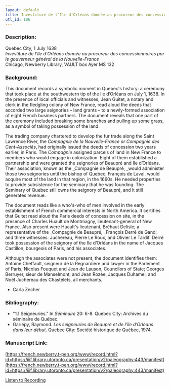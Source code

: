 ```yaml
---
layout: default
title: Investiture de l’Ile d’Orléans donnée au procureur des concessionnaires par le gouverneur général de la Nouvelle-France
utl_id: 106
---
```


### Description:

Quebec City, 1 July 1638<br>
_Investiture de l'Ile d'Orléans donnée au procureur des concessionnaires par le gouverneur général de la Nouvelle-France_<br>
Chicago, Newberry Library, VAULT box Ayer MS 132

### Background:

This document records a symbolic moment in Quebec's history: a ceremony that took place at the southwestern tip of the Ile d’Orléans on July 1, 1638. In the presence of local officials and witnesses, Jean Guitet, a notary and clerk in the fledgling colony of New France, read aloud the deeds that accorded two large seignories – land grants – to a newly-formed association of eight French business partners. The document reveals that one part of the ceremony included breaking some branches and pulling up some grass, as a symbol of taking possession of the land.

The trading company chartered to develop the fur trade along the Saint Lawrence River, the _Compagnie de la Nouvelle-France _or_ Compagnie des Cent-Associés_, had originally issued the deeds of concession two years earlier, in Paris. The _Compagnie_ assigned parcels of land in New France to members who would engage in colonization. Eight of them established a partnership and were granted the seignories of Beaupré and Ile d’Orléans. Their association, known as the _Compagnie de Beaupré, _would administer those two seignories until the bishop of Quebec, François de Laval, would acquire most of the land in that region, in the 1660s. He needed properties to provide subsistence for the seminary that he was founding. The Seminary of Quebec still owns the seignory of Beaupré, and it still generates revenue.

The document reads like a who's-who of men involved in the early establishment of French commercial interests in North America. It certifies that Guitet read aloud the Paris deeds of concession on site, in the presence of Charles Huault de Montmagny, lieutenant-general of New France. Also present were Huault's lieutenant, Bréhaut Delisle; a representative of the _Compagnie de Beaupré, _François Derré de Gand; and three witnesses: Juchereau, Pierre Le Roux, and Olivier Le Tardif. Derré took possession of the seignory of the Ile d’Orléans in the name of Jacques Castillon, bourgeois of Paris, and his associates.

Although the associates were not present, the document identifies them: Antoine Cheffault, seigneur de la Regnardière and lawyer in the Parlement of Paris; Nicolas Fouquet and Jean de Lauson, Councilors of State; Georges Berruyer, sieur de Manselmont; and Jean Rozée, Jacques Duhamel, and Noël Juchereau des Chastelets, all merchants.

- Carla Zecher

### Bibliography:

- "1.1 Seigneuries." In _Séminaire_ 20: 6-8. Quebec City: Archives du séminaire de Québec.
- Gariépy, Raymond. _Les seigneuries de Beaupré et de l’île d’Orléans dans leur début_. Quebec City: Société historique de Québec, 1974.

### Manuscript Link:

[https://french.newberry.t-pen.org/www/record.html?id=https://iiif.library.utoronto.ca/presentation/v2/paleography:443/manifest](https://french.newberry.t-pen.org/www/record.html?id=https://iiif.library.utoronto.ca/presentation/v2/paleography:443/manifest)

[Listen to Recording](https://french.newberry.t-pen.org/www/audio/443.mp3)
